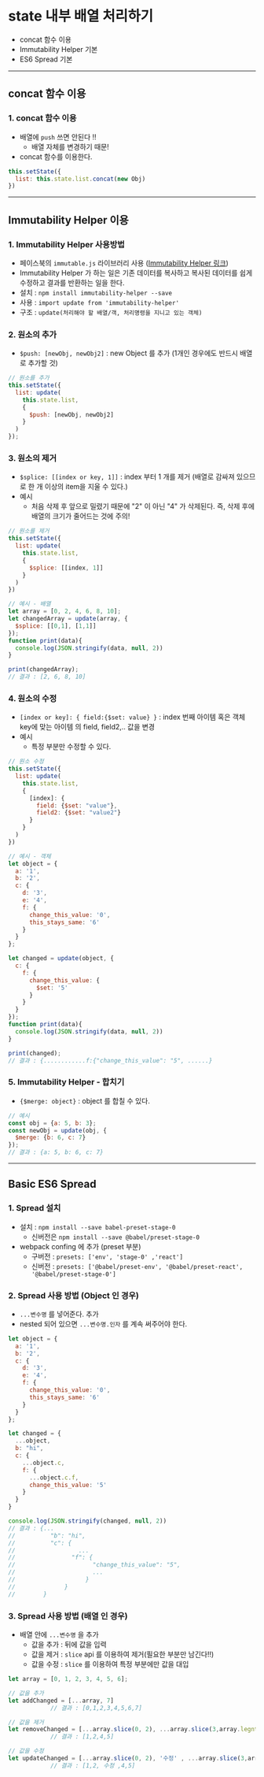 # state 내부 배열 처리하기
  - concat 함수 이용
  - Immutability Helper 기본
  - ES6 Spread 기본

---

## concat 함수 이용
  ### 1. concat 함수 이용
  - 배열에 `push` 쓰면 안된다 !!
    - 배열 자체를 변경하기 때문!
  - concat 함수를 이용한다.

  ```javascript
  this.setState({
    list: this.state.list.concat(new Obj)
  })
  ```

---

## Immutability Helper 이용
  ### 1. Immutability Helper 사용방법
  - 페이스북의 `immutable.js` 라이브러리 사용 ([Immutability Helper 링크](https://github.com/kolodny/immutability-helper))
  - Immutability Helper 가 하는 일은 기존 데이터를 복사하고 복사된 데이터를 쉽게 수정하고 결과를 반환하는 일을 한다.
  - 설치 : `npm install immutability-helper --save`
  - 사용 : `import update from 'immutability-helper'`
  - 구조 : `update(처리해야 할 배열/객, 처리명령을 지니고 있는 객체)`

  ### 2. 원소의 추가
  - `$push: [newObj, newObj2]` : new Object 를 추가 (1개인 경우에도 반드시 배열로 추가할 것)

  ```javascript
  // 원소를 추가
  this.setState({
    list: update(
      this.state.list,
      {
        $push: [newObj, newObj2]
      }
    )
  });
  ```

  ### 3. 원소의 제거
  - `$splice: [[index or key, 1]]` : index 부터 1 개를 제거 (배열로 감싸져 있으므로 한 개 이상의 item을 지울 수 있다.)  
  - 예시
    - 처음 삭제 후 앞으로 밀렸기 때문에 "2" 이 아닌 "4" 가 삭제된다. 즉, 삭제 후에 배열의 크기가 줄어드는 것에 주의!

  ```javascript
  // 원소를 제거
  this.setState({
    list: update(
      this.state.list,
      {
        $splice: [[index, 1]]
      }
    )
  })

  // 예시 - 배열
  let array = [0, 2, 4, 6, 8, 10];
  let changedArray = update(array, {
    $splice: [[0,1], [1,1]]
  });
  function print(data){
    console.log(JSON.stringify(data, null, 2))
  }

  print(changedArray);
  // 결과 : [2, 6, 8, 10]
  ```

  ### 4. 원소의 수정
  - `[index or key]: { field:{$set: value} }` : index 번째 아이템 혹은 객체key에 맞는 아이템 의 field, field2,.. 값을 변경
  - 예시
    - 특정 부분만 수정할 수 있다.

  ```javascript
  // 원소 수정
  this.setState({
    list: update(
      this.state.list,
      {
        [index]: {
          field: {$set: "value"},
          field2: {$set: "value2"}
        }
      }
    )
  })

  // 예시 - 객체
  let object = {
    a: '1',
    b: '2',
    c: {
      d: '3',
      e: '4',
      f: {
        change_this_value: '0',
        this_stays_same: '6'
      }
    }
  };

  let changed = update(object, {
    c: {
      f: {
        change_this_value: {
          $set: '5'
        }
      }
    }
  });
  function print(data){
    console.log(JSON.stringify(data, null, 2))
  }

  print(changed);
  // 결과 : {............f:{"change_this_value": "5", ......}
  ```

  ### 5. Immutability Helper - 합치기
  - `{$merge: object}` : object 를 합칠 수 있다.

  ```javascript
  // 예시
  const obj = {a: 5, b: 3};
  const newObj = update(obj, {
    $merge: {b: 6, c: 7}
  });
  // 결과 : {a: 5, b: 6, c: 7}
  ```

---

## Basic ES6 Spread
  ### 1. Spread 설치
  - 설치 : `npm install --save babel-preset-stage-0`
    - 신버전은 `npm install --save @babel/preset-stage-0`
  - webpack confing 에 추가 (preset 부분)
    - 구버전 : `presets: ['env', 'stage-0' ,'react']`
    - 신버전 : `presets: ['@babel/preset-env', '@babel/preset-react', '@babel/preset-stage-0']`

  ### 2. Spread 사용 방법 (Object 인 경우)
  - `...변수명` 를 넣어준다. 추가
  - nested 되어 있으면 `...변수명.인자` 를 계속 써주어야 한다.

  ```javascript
  let object = {
    a: '1',
    b: '2',
    c: {
      d: '3',
      e: '4',
      f: {
        change_this_value: '0',
        this_stays_same: '6'
      }
    }
  };

  let changed = {
    ...object,
    b: "hi",
    c: {
      ...object.c,
      f: {
        ...object.c.f,
        change_this_value: '5'
      }
    }
  }

  console.log(JSON.stringify(changed, null, 2))
  // 결과 : {...
  //          "b": "hi",
  //          "c": {
  //                  ...
  //                "f": {
  //                      "change_this_value": "5",
  //                      ...
  //                    }
  //              }
  //        }
  ```

  ### 3. Spread 사용 방법 (배열 인 경우)
  - 배열 안에 `...변수명` 을 추가
    - 값을 추가 : 뒤에 값을 입력
    - 값을 제거 : `slice` api 를 이용하여 제거(필요한 부분만 남긴다!!)
    - 값을 수정 : `slice` 를 이용하여 특정 부분에만 값을 대입

  ```javascript
  let array = [0, 1, 2, 3, 4, 5, 6];

  // 값을 추가
  let addChanged = [...array, 7]
              // 결과 : [0,1,2,3,4,5,6,7]

  // 값을 제거
  let removeChanged = [...array.slice(0, 2), ...array.slice(3,array.legnth -1)]
              // 결과 : [1,2,4,5]

  // 값을 수정
  let updateChanged = [...array.slice(0, 2), '수정' , ...array.slice(3,array.legnth -1)]
              // 결과 : [1,2, 수정 ,4,5]
  ```

